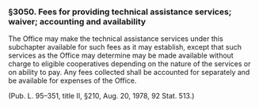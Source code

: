 ### §3050. Fees for providing technical assistance services; waiver; accounting and availability ###

The Office may make the technical assistance services under this subchapter available for such fees as it may establish, except that such services as the Office may determine may be made available without charge to eligible cooperatives depending on the nature of the services or on ability to pay. Any fees collected shall be accounted for separately and be available for expenses of the Office.

(Pub. L. 95–351, title II, §210, Aug. 20, 1978, 92 Stat. 513.)